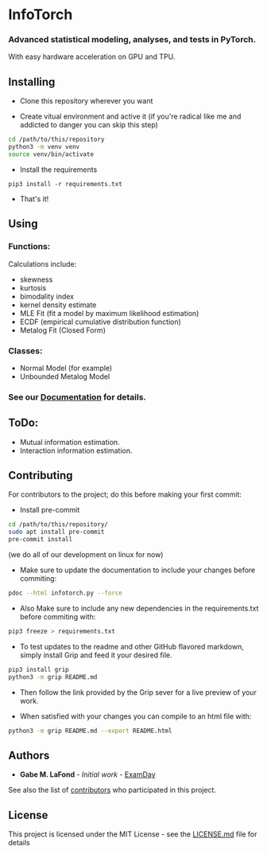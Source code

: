 # InfoTorch
### Advanced statistical modeling, analyses, and tests in PyTorch.
With easy hardware acceleration on GPU and TPU.

## Installing
- Clone this repository wherever you want

- Create vitual environment and active it (if you're radical like me and addicted to danger you can skip this step)
```bash
cd /path/to/this/repository
python3 -m venv venv
source venv/bin/activate
```
- Install the requirements
```
pip3 install -r requirements.txt
```
- That's it!

## Using

### Functions:
Calculations include:
- skewness
- kurtosis
- bimodality index
- kernel density estimate
- MLE Fit (fit a model by maximum likelihood estimation)
- ECDF (empirical cumulative distribution function)
- Metalog Fit (Closed Form)

### Classes:
- Normal Model (for example)
- Unbounded Metalog Model

### See our [Documentation](https://www.blackboxlabs.dev/infotorch/documentation) for details.

<!-- ### Functions: -->

<!-- ```python3 -->
<!-- skewness_fn(x, dim=1) -->
<!-- ``` -->

<!-- - Calculates skewness of data "x" along dimension "dim". -->

<!-- ```python3 -->
<!-- kurtosis_fn(x, dim=1) -->
<!-- ``` -->

<!-- - Calculates kurtosis of data "x" along dimension "dim". -->

<!-- ```python3 -->
<!-- bimodality_index(x, dim=1) -->
<!-- ``` -->

<!-- - Used to detect bimodality (or multimodality) of dataset(s) given a tensor "x" containing the data -->
<!--   and a dimension "dim" along which to calculate.  The logic behind this index is that a bimodal (or -->
<!--   multimodal) distribution with light tails will have very low kurtosis, an asymmetric character, or -->
<!--   both – all of which increase this index.  The smaller this value is the more likely the data are to -->
<!--   follow a unimodal distribution.  As a rule: if return value ≤ 0.555 (bimodal index for uniform -->
<!--   distribution), the data are considered to follow a unimodal distribution. Otherwise, they follow a -->
<!--   bimodal or multimodal distribution. -->

<!-- ```python3 -->
<!-- KernelDensityEstimate( -->
<!--     data: torch.Tensor, -->
<!--     x_tics: torch.Tensor = None, -->
<!--     start: float = -9, -->
<!--     end: float = 9, -->
<!--     kernel: torch.distributions.Distribution = Normal(loc=0, scale=1), -->
<!--     bandwidth_adjustment: float = 1, -->
<!--     dim: int = 1 -->
<!-- ) -->
<!-- ``` -->

<!-- - Estimates the probability density function of a batch of data in tensor "data" alond dimension "dim". -->
<!-- - Dimensions after dim are flattened into that dimension with torch.flatten(). -->

<!-- ```python3 -->
<!-- MLE_Fit(model: torch.nn.Module, data: torch.Tensor, dim: int=1, lr: float=5e-2, iters: int=250) -->
<!-- ``` -->

<!-- - Fits the parameters of the provided model to the provided data. Provided model must have implimented log_prob() and constrain() methods, and paraters set to some initial value. -->

<!-- ```python3 -->
<!-- ECDF(x: torch.Tensor, dim: int = 0) -->
<!-- ``` -->

<!-- - Finds empirical cumulative distribution function of provided data "x" along dimension "dim". -->

<!-- ### Classes: -->
<!-- ```python3 -->
<!-- Normal_Model( -->
<!--     init_mean: torch.Tensor = torch.Tensor([0]), -->
<!--     init_std: torch.Tensor = torch.Tensor([1]), -->
<!-- ) -->
<!-- ``` -->
<!-- - Example of a module for modeling a probability distribution. This is set up with all pieces required for use with the rest of this package. (initial parameters; as well as implimented constrain, forward, and log_prob methods) -->

## ToDo:

- Mutual information estimation.
- Interaction information estimation.

## Contributing
For contributors to the project; do this before making your first commit:

- Install pre-commit
```bash
cd /path/to/this/repository/
sudo apt install pre-commit
pre-commit install
```
(we do all of our development on linux for now)

- Make sure to update the documentation to include your changes before commiting:
```bash
pdoc --html infotorch.py --force
```

- Also Make sure to include any new dependencies in the requirements.txt before commiting with:
```bash
pip3 freeze > requirements.txt
```

- To test updates to the readme and other GitHub flavored markdown, simply install Grip
and feed it your desired file.
```bash
pip3 install grip
python3 -m grip README.md
```

- Then follow the link provided by the Grip sever for a live preview of your work.

- When satisfied with your changes you can compile to an html file with:
```bash
python3 -m grip README.md --export README.html
```


## Authors
* **Gabe M. LaFond** - *Initial work* - [ExamDay](https://github.com/ExamDay)

See also the list of [contributors](https://github.com/ExamDay/InfoTorch/contributors) who participated in this project.

## License
This project is licensed under the MIT License - see the [LICENSE.md](LICENSE.md) file for details
